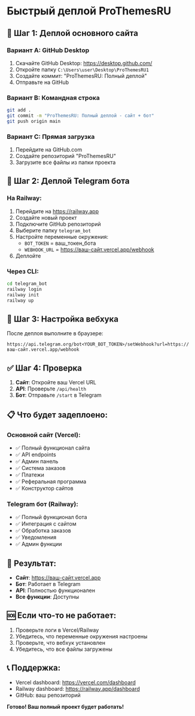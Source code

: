 # Быстрый деплой ProThemesRU

## 🚀 Шаг 1: Деплой основного сайта

### Вариант A: GitHub Desktop
1. Скачайте GitHub Desktop: https://desktop.github.com/
2. Откройте папку `C:\Users\user\Desktop\ProThemesRU1`
3. Создайте коммит: "ProThemesRU: Полный деплой"
4. Отправьте на GitHub

### Вариант B: Командная строка
```bash
git add .
git commit -m "ProThemesRU: Полный деплой - сайт + бот"
git push origin main
```

### Вариант C: Прямая загрузка
1. Перейдите на GitHub.com
2. Создайте репозиторий "ProThemesRU"
3. Загрузите все файлы из папки проекта

## 🤖 Шаг 2: Деплой Telegram бота

### На Railway:
1. Перейдите на https://railway.app
2. Создайте новый проект
3. Подключите GitHub репозиторий
4. Выберите папку `telegram_bot`
5. Настройте переменные окружения:
   - `BOT_TOKEN` = ваш_токен_бота
   - `WEBHOOK_URL` = https://ваш-сайт.vercel.app/webhook
6. Деплойте

### Через CLI:
```bash
cd telegram_bot
railway login
railway init
railway up
```

## 🔧 Шаг 3: Настройка вебхука

После деплоя выполните в браузере:
```
https://api.telegram.org/bot<YOUR_BOT_TOKEN>/setWebhook?url=https://ваш-сайт.vercel.app/webhook
```

## ✅ Шаг 4: Проверка

1. **Сайт**: Откройте ваш Vercel URL
2. **API**: Проверьте `/api/health`
3. **Бот**: Отправьте `/start` в Telegram

## 📋 Что будет задеплоено:

### Основной сайт (Vercel):
- ✅ Полный функционал сайта
- ✅ API endpoints
- ✅ Админ панель
- ✅ Система заказов
- ✅ Платежи
- ✅ Реферальная программа
- ✅ Конструктор сайтов

### Telegram бот (Railway):
- ✅ Полный функционал бота
- ✅ Интеграция с сайтом
- ✅ Обработка заказов
- ✅ Уведомления
- ✅ Админ функции

## 🎯 Результат:

- **Сайт**: https://ваш-сайт.vercel.app
- **Бот**: Работает в Telegram
- **API**: Полностью функционален
- **Все функции**: Доступны

## 🆘 Если что-то не работает:

1. Проверьте логи в Vercel/Railway
2. Убедитесь, что переменные окружения настроены
3. Проверьте, что вебхук установлен
4. Убедитесь, что все файлы загружены

## 📞 Поддержка:

- Vercel dashboard: https://vercel.com/dashboard
- Railway dashboard: https://railway.app/dashboard
- GitHub: ваш репозиторий

**Готово! Ваш полный проект будет работать!** 